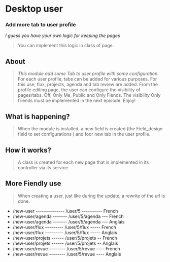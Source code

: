 # Desktop user
### Add more tab to user profile

*I guess you have your own logic for keeping the pages*
> You can implement this logic in class of page.

## About
> *This module add some Tab to user profile with some configuration.*
> For each user profile, tabs can be added for various purposes.
> For this use, flux, projects, agenda and tab review are added.
> From the profile editing page, the user can configure the visibility of pages/tabs. Off, Only Me, Public and Only Fiends.
> The visibility Only friends must be implemented in the next episode.
> Enjoy!

## What is happening?
> When the module is installed, a new field is created (the Field_design field to set configurations ) and foor new tab in the user profile.

## How it works?
> A class is created for each new page that is implemented in its controller via its service.

## More Fiendly use
> When creating a user, just like during the update, a rewrite of the url is done.
 - /new-user -------------- /user/5 ---------- French
 - /new-user/agenda ------- /user/5/agenda --- French
 - /new-user/agenda ------- /user/5/agenda --- Anglais
 - /new-user/flux --------- /user/5/flux ----- French
 - /new-user/flux --------- /user/5/flux ----- Anglais
 - /new-user/projets ------ /user/5/projets -- French
 - /new-user/projets ------ /user/5/projets -- Anglais
 - /new-user/revue -------- /user/5/revue ---- French
 - /new-user/revue -------- /user/5/revue ---- Anglais